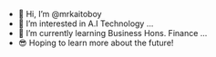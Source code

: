 - 👋 Hi, I’m @mrkaitoboy
- 👀 I’m interested in A.I Technology ...
- 🌱 I’m currently learning Business Hons. Finance ...
- 😎 Hoping to learn more about the future!
<!---
mrkaitoboy/mrkaitoboy is a ✨ special ✨ repository because its `README.md` (this file) appears on your GitHub profile.
You can click the Preview link to take a look at your changes.
--->
